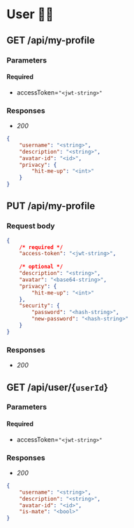 # User 👨‍💻

## GET /api/my-profile

### Parameters
#### Required
- accessToken=`"<jwt-string>"`

### Responses
- *200*
```json
{
    "username": "<string>",
    "description": "<string>",
    "avatar-id": "<id>",
    "privacy": {
        "hit-me-up": "<int>"
    }
}
```

## PUT /api/my-profile

### Request body
```json
{
    /* required */
    "access-token": "<jwt-string>",
       
    /* optional */
    "description": "<string>",
    "avatar": "<base64-string>",
    "privacy": {
        "hit-me-up": "<int>"
    },
    "security": {
        "password": "<hash-string>",
        "new-password": "<hash-string>"
    }
}
```

### Responses
- *200*

<!-- -------------------------------------------- -->

## GET /api/user/{`userId`}

### Parameters
#### Required
- accessToken=`"<jwt-string>"`

### Responses
- *200*
```json
{
    "username": "<string>",
    "description": "<string>",
    "avatar-id": "<id>",
    "is-mate": "<bool>"
}
```